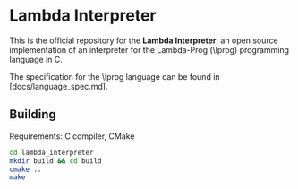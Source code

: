 # Lambda Interpreter

This is the official repository for the **Lambda Interpreter**, an open source implementation of an interpreter for the Lambda-Prog (\lprog) programming language in C.

The specification for the \lprog language can be found in [docs/language_spec.md].

## Building

Requirements: C compiler, CMake

```sh
cd lambda_interpreter
mkdir build && cd build
cmake ..
make
```
